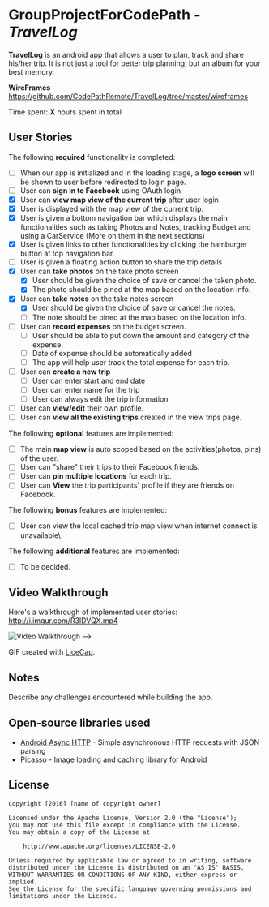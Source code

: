 # GroupProjectForCodePath - *TravelLog*

**TravelLog** is an android app that allows a user to plan, track and share his/her trip. It is not just a tool for better trip planning, but an album for your best memory.

**WireFrames** https://github.com/CodePathRemote/TravelLog/tree/master/wireframes

Time spent: **X** hours spent in total

## User Stories

The following **required** functionality is completed:
* [ ] When our app is initialized and in the loading stage, a **logo screen** will be shown to user before redirected to login page. 
* [ ]	User can **sign in to Facebook** using OAuth login
* [X]	User can **view map view of the current trip** after user login
  * [X] User is displayed with the map view of the current trip.
  * [X] User is given a bottom navigation bar which displays the main functionalities such as taking Photos and Notes, tracking Budget and using a CarService (More on them in the next sections)
  * [X] User is given links to other functionalities by clicking the hamburger button at top navigation bar.
  * [ ] User is given a floating action button to share the trip details
* [X] User can **take photos** on the take photo screen
  * [X] User should be given the choice of save or cancel the taken photo.
  * [X] The photo should be pined at the map based on the location info.
* [X] User can **take notes** on the take notes screen
  * [X] User should be given the choice of save or cancel the notes.
  * [ ] The note should be pined at the map based on the location info.
* [ ] User can **record expenses** on the budget screen.
  * [ ] User should be able to put down the amount and category of the expense.
  * [ ] Date of expense should be automatically added
  * [ ] The app will help user track the total expense for each trip.
* [ ] User can **create a new trip**
  * [ ] User can enter start and end date
  * [ ] User can enter name for the trip
  * [ ] User can always edit the trip information
* [ ] User can **view/edit** their own profile.
* [ ] User can **view all the existing trips** created in the view trips page. 

The following **optional** features are implemented:

* [ ] The main **map view** is auto scoped based on the activities(photos, pins) of the user.
* [ ] User can "share" their trips to their Facebook friends.
* [ ] User can **pin multiple locations** for each trip.
* [ ] User can **View** the trip participants' profile if they are friends on Facebook.

The following **bonus** features are implemented:

* [ ] User can view the local cached trip map view when internet connect is unavailable\

The following **additional** features are implemented:

* [ ] To be decided.

## Video Walkthrough

Here's a walkthrough of implemented user stories: http://i.imgur.com/R3IDVQX.mp4

<!--><img src='http://i.imgur.com/link/to/your/gif/file.gif' title='Video Walkthrough' width='' alt='Video Walkthrough' /> -->

GIF created with [LiceCap](http://www.cockos.com/licecap/).

## Notes

Describe any challenges encountered while building the app.

## Open-source libraries used

- [Android Async HTTP](https://github.com/loopj/android-async-http) - Simple asynchronous HTTP requests with JSON parsing
- [Picasso](http://square.github.io/picasso/) - Image loading and caching library for Android

## License

    Copyright [2016] [name of copyright owner]

    Licensed under the Apache License, Version 2.0 (the "License");
    you may not use this file except in compliance with the License.
    You may obtain a copy of the License at

        http://www.apache.org/licenses/LICENSE-2.0

    Unless required by applicable law or agreed to in writing, software
    distributed under the License is distributed on an "AS IS" BASIS,
    WITHOUT WARRANTIES OR CONDITIONS OF ANY KIND, either express or implied.
    See the License for the specific language governing permissions and
    limitations under the License.
